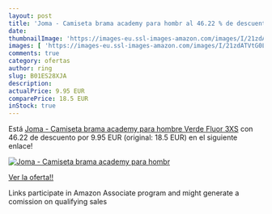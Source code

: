 ```yaml
---
layout: post
title: 'Joma - Camiseta brama academy para hombr al 46.22 % de descuento'
date: 
thumbnailImage: 'https://images-eu.ssl-images-amazon.com/images/I/21zdATVtG0L._SL200_.jpg'
images: [ 'https://images-eu.ssl-images-amazon.com/images/I/21zdATVtG0L._SL200_.jpg' ]
comments: true
category: ofertas
author: ring
slug: B01ES28XJA
description:
actualPrice: 9.95 EUR
comparePrice: 18.5 EUR
inStock: true
---
```


Está [Joma - Camiseta brama academy para hombre  Verde Fluor  3XS](https://www.amazon.es/dp/B01ES28XJA/?tag=tolees-21) con 46.22 de descuento por 9.95 EUR (original: 18.5 EUR) en el siguiente enlace!

[![Joma - Camiseta brama academy para hombr](https://images-eu.ssl-images-amazon.com/images/I/21zdATVtG0L._SL200_.jpg)](https://www.amazon.es/dp/B01ES28XJA/?tag=tolees-21)

[Ver la oferta!!](https://www.amazon.es/dp/B01ES28XJA/?tag=tolees-21)

Links participate in Amazon Associate program and might generate a comission on qualifying sales


